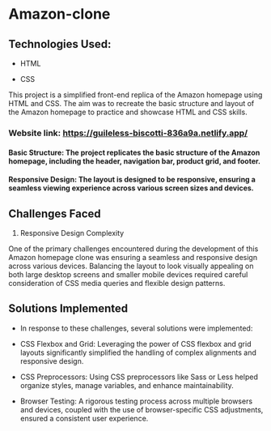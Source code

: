 # Amazon-clone

## Technologies Used:

- HTML

- CSS

This project is a simplified front-end replica of the Amazon homepage using HTML and CSS. The aim was to recreate the basic structure and layout of the Amazon homepage to practice and showcase HTML and CSS skills.


### Website link: https://guileless-biscotti-836a9a.netlify.app/

#### Basic Structure: The project replicates the basic structure of the Amazon homepage, including the header, navigation bar, product grid, and footer.

#### Responsive Design: The layout is designed to be responsive, ensuring a seamless viewing experience across various screen sizes and devices.

## Challenges Faced
1. Responsive Design Complexity

One of the primary challenges encountered during the development of this Amazon homepage clone was ensuring a seamless and responsive design across various devices. Balancing the layout to look visually appealing on both large desktop screens and smaller mobile devices required careful consideration of CSS media queries and flexible design patterns.

## Solutions Implemented
- In response to these challenges, several solutions were implemented:

- CSS Flexbox and Grid: Leveraging the power of CSS flexbox and grid layouts significantly simplified the handling of complex alignments and responsive design.

- CSS Preprocessors: Using CSS preprocessors like Sass or Less helped organize styles, manage variables, and enhance maintainability.

- Browser Testing: A rigorous testing process across multiple browsers and devices, coupled with the use of browser-specific CSS adjustments, ensured a consistent user experience.

